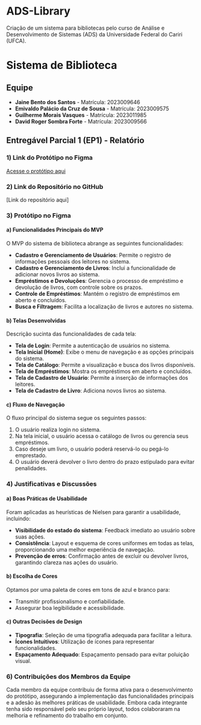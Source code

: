 # ADS-Library
Criação de um sistema para bibliotecas pelo curso de Análise e Desenvolvimento de Sistemas (ADS) da Universidade Federal do Cariri (UFCA).

# Sistema de Biblioteca

## Equipe

- **Jaine Bento dos Santos** - Matrícula: 2023009646
- **Emivaldo Palácio da Cruz de Sousa** - Matrícula: 2023009575
- **Guilherme Morais Vasques** - Matrícula: 2023011985
- **David Roger Sombra Forte** - Matrícula: 2023009566




## Entregável Parcial 1 (EP1) - Relatório

### 1) Link do Protótipo no Figma
[Acesse o protótipo aqui](https://www.figma.com/proto/L0qZVefHn4Yt8uNf1hlvzD/Sistema-de-Biblioteca?node-id=7-22&p=f&t=vSeN5NzuFX4ao5D5-1&scaling=scale-down&content-scaling=fixed&page-id=0%3A1&starting-point-node-id=7%3A22&show-proto-sidebar=1)

### 2) Link do Repositório no GitHub
[Link do repositório aqui]

### 3) Protótipo no Figma

#### a) Funcionalidades Principais do MVP

O MVP do sistema de biblioteca abrange as seguintes funcionalidades:
- **Cadastro e Gerenciamento de Usuários**: Permite o registro de informações pessoais dos leitores no sistema.
- **Cadastro e Gerenciamento de Livros**: Inclui a funcionalidade de adicionar novos livros ao sistema.
- **Empréstimos e Devoluções**: Gerencia o processo de empréstimo e devolução de livros, com controle sobre os prazos.
- **Controle de Empréstimos**: Mantém o registro de empréstimos em aberto e concluídos.
- **Busca e Filtragem**: Facilita a localização de livros e autores no sistema.

#### b) Telas Desenvolvidas

Descrição sucinta das funcionalidades de cada tela:
- **Tela de Login**: Permite a autenticação de usuários no sistema.
- **Tela Inicial (Home)**: Exibe o menu de navegação e as opções principais do sistema.
- **Tela de Catálogo**: Permite a visualização e busca dos livros disponíveis.
- **Tela de Empréstimos**: Mostra os empréstimos em aberto e concluídos.
- **Tela de Cadastro de Usuário**: Permite a inserção de informações dos leitores.
- **Tela de Cadastro de Livro**: Adiciona novos livros ao sistema.

#### c) Fluxo de Navegação

O fluxo principal do sistema segue os seguintes passos:
1. O usuário realiza login no sistema.
2. Na tela inicial, o usuário acessa o catálogo de livros ou gerencia seus empréstimos.
3. Caso deseje um livro, o usuário poderá reservá-lo ou pegá-lo emprestado.
4. O usuário deverá devolver o livro dentro do prazo estipulado para evitar penalidades.

### 4) Justificativas e Discussões

#### a) Boas Práticas de Usabilidade

Foram aplicadas as heurísticas de Nielsen para garantir a usabilidade, incluindo:
- **Visibilidade do estado do sistema**: Feedback imediato ao usuário sobre suas ações.
- **Consistência**: Layout e esquema de cores uniformes em todas as telas, proporcionando uma melhor experiência de navegação.
- **Prevenção de erros**: Confirmação antes de excluir ou devolver livros, garantindo clareza nas ações do usuário.

#### b) Escolha de Cores

Optamos por uma paleta de cores em tons de azul e branco para:
- Transmitir profissionalismo e confiabilidade.
- Assegurar boa legibilidade e acessibilidade.

#### c) Outras Decisões de Design

- **Tipografia**: Seleção de uma tipografia adequada para facilitar a leitura.
- **Ícones Intuitivos**: Utilização de ícones para representar funcionalidades.
- **Espaçamento Adequado**: Espaçamento pensado para evitar poluição visual.

### 6) Contribuições dos Membros da Equipe

Cada membro da equipe contribuiu de forma ativa para o desenvolvimento do protótipo, assegurando a implementação das funcionalidades principais e a adesão às melhores práticas de usabilidade. Embora cada integrante tenha sido responsável pelo seu próprio layout, todos colaboraram na melhoria e refinamento do trabalho em conjunto.
